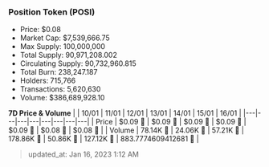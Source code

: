 
  ### Position Token (POSI)
  - Price: $0.08
  - Market Cap: $7,539,666.75
  - Max Supply: 100,000,000
  - Total Supply: 90,971,208.002
  - Circulating Supply: 90,732,960.815
  - Total Burn: 238,247.187
  - Holders: 715,766
  - Transactions: 5,620,630
  - Volume: $386,689,928.10

  **7D Price & Volume**
  | | 10&#x2F;01 | 11&#x2F;01 | 12&#x2F;01 | 13&#x2F;01 | 14&#x2F;01 | 15&#x2F;01 | 16&#x2F;01 |
  |---|---|---|---|---|---|---|---|
  | Price | $0.09 🚀 | $0.09 🚀 | $0.09 🚀 | $0.09 🔻 | $0.09 🔻 | $0.08 🔻 | $0.08 🚀 |
  | Volume | 78.14K 🚀 | 24.06K 🔻 | 57.21K 🚀 | 178.86K 🚀 | 50.86K 🔻 | 127.12K 🚀 | 883.7774609412681 🔻 |

  > updated_at: Jan 16, 2023 1:12 AM
